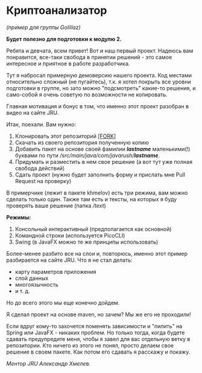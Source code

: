 <h1>Криптоанализатор</h1>

_(пример для группы Golillaz)_

__Будет полезно для подготовки к модулю 2.__

Ребята и девчата, всем привет! Вот и наш первый проект. 
Надеюсь вам понравится, все-таки свобода в принятии решений - 
это самое интересное и приятное в работе разработчика.

Тут я набросал примерную демоверсию нашего проекта.
Код местами относительно сложный (не пугайтесь), 
т.к. я хотел покрыть все уровни подготовки в группе, 
но зато можно "подсмотреть" какие-то решения, 
и само-собой я очень советую по возможности не копировать.

Главная мотивация и бонус в том, что именно этот проект разобран в видео на сайте JRU.

Итак, поехали. Вам нужно:
1. Клонировать этот репозиторий <a href="https://github.com/demologin/CryptoAnalizerGolillaz/fork">[FORK]</a>
2. Скачать из своего репозитория полученную копию
3. Добавить пакет на основе своей фамилии ***lastname*** маленькими(!) буквами по пути */src/main/java/com/javarush/**lastname***.
4. Придумать и разместить в нем свое решение (а вот тут уже полная свобода действий)
5. Сдать проект (нужно будет заполнить форму и прислать мне Pull Request на проверку)


В примерчике (лежит в пакете khmelov) есть три режима, вам можно сделать только один.
Также там есть и тексты, на которых я буду проверять ваше решение (папка */text*)

**Режимы:**

1. Консольный интерактивный (предполагается как основной)
2. Командной строки (используется PicoCLI)
3. Swing (в JavaFX можно те же принципы использовать)

Более-менее разбито все на слои и, повторюсь, именно этот пример разбирается на сайте JRU.
Что я не стал делать:
- карту параметров приложения
- слой данных
- многоязычность
- и т. д.
  
Но до всего этого мы еще конечно дойдем.

Я сделал проект на основе maven, но зачем? Мы же его не проходили!

Если вдруг кому-то захочется поменять зависимости и "пилить" на Spring или JavaFX - никаких проблем.
Но только тогда, когда будете сдавать предупредите меня, чтобы я завел для вас отдельную ветку в репозитории.
Кто ничего из этого не понял, просто делаем свое решение в своем пакете. Как потом его сдавать я расскажу и покажу.

_Ментор JRU Александр Хмелев._
